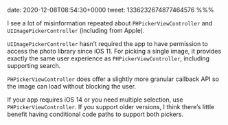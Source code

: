 date: 2020-12-08T08:54:30+0000
tweet: 1336232674877464576
%%%

I see a lot of misinformation repeated about `PHPickerViewController` and `UIImagePickerController` (including from Apple).

`UIImagePickerController` hasn’t required the app to have permission to access the photo library since iOS 11. For picking a single image, it provides exactly the same user experience as `PHPickerViewController`, including supporting search.

`PHPickerViewController` does offer a slightly more granular callback API so the image can load without blocking the user.

If your app requires iOS 14 or you need multiple selection, use `PHPickerViewController`. If you support older versions, I think there’s little benefit having conditional code paths to support both pickers.
